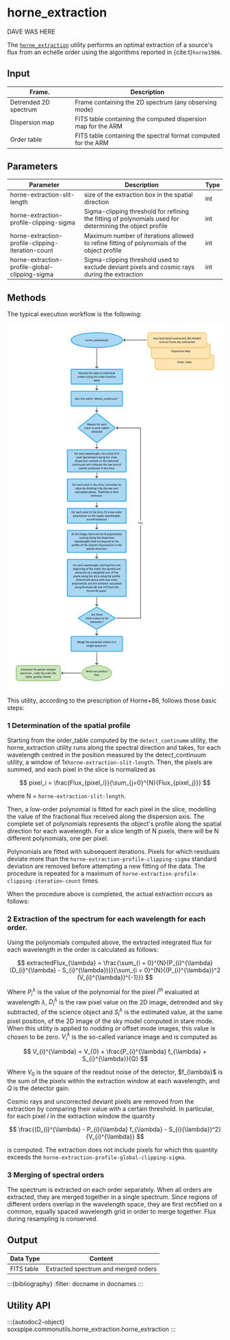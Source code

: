 # horne_extraction

DAVE WAS HERE

The [`horne_extraction`](#soxspipe.commonutils.horne_extraction) utility performs an optimal extraction of a source's flux from an echelle order using the algorithms reported in {cite:t}`horne1986`.

## Input

| Frame.                   | Description                                   | 
| ------------------------ | --------------------------------------------- |
|  Detrended  2D spectrum | Frame containing the 2D spectrum (any observing mode)  |  
| Dispersion map | FITS table containing the computed dispersion map for the ARM|
| Order table | FITS table containing the spectral format computed for the ARM|

## Parameters

| Parameter                | Description                                   | Type  |
| ------------------------ | --------------------------------------------- | ----- |
|  horne-extraction-slit-length | size of the extraction box in the spatial direction  | int  |
| horne-extraction-profile-clipping-sigma | Sigma-clipping threshold for refining the fitting of polynomials used for determining the object profile  | int|
| horne-extraction-profile-clipping-iteration-count| Maximum number of iterations allowed to refine fitting of polynomials of the object profile |int |
| horne-extraction-profile-global-clipping-sigma| Sigma-clipping threshold used to exclude deviant pixels and cosmic rays during the extraction| int |

## Methods

The typical execution workflow is the following:

![](horne_extraction.png)

This utility, according to the prescription of Horne+86, follows those basic steps:

### 1 Determination of the spatial profile

Starting from the order_table computed by the `detect_continumm` utility, the horne_extraction utility runs along the spectral direction and takes, for each wavelength centred in the position measured by the detect_continuum utility, a window of 1x`horne-extraction-slit-length`. Then, the pixels are summed, and each pixel in the slice is normalized as 

$$
pixel_i = \frac{Flux_{pixel_i}}{\sum_{j=0}^{N}{Flux_{pixel_j}}}
$$

where N = `horne-extraction-slit-length`.


Then, a low-order polynomial is fitted for each pixel in the slice, modelling the value of the fractional flux received along the dispersion axis. The complete set of polynomials represents the object's profile along the spatial direction for each wavelength. For a slice length of N pixels, there will be N different polynomials, one per pixel.

Polynomials are fitted with subsequent iterations. Pixels for which residuals deviate more than the `horne-extraction-profile-clipping-sigma` standard deviation are removed before attempting a new fitting of the data. The procedure is repeated for a maximum of `horne-extraction-profile-clipping-iteration-count` times.

When the procedure above is completed, the actual extraction occurs as follows:

### 2 Extraction of the spectrum for each wavelength for each order.

Using the polynomials computed above, the extracted integrated flux for each wavelength in the order is calculated as follows:

$$
extractedFlux_{\lambda} = \frac{\sum_{i = 0}^{N}{P_{i}^{\lambda} (D_{i}^{\lambda} - S_{i}^{\lambda})}}{\sum_{i = 0}^{N}{(P_{i}^{\lambda})^2 (V_{i}^{\lambda})^{-1}}}
$$

Where $P_{i}^{\lambda}$ is the value of the polynomial for the pixel $i^{th}$ evaluated at wavelength $\lambda$, $D_{i}^{\lambda}$ is the raw pixel value on the 2D image, detrended and sky subtracted, of the science object and $S_{i}^{\lambda}$ is the estimated value, at the same pixel position, of the 2D image of the sky model computed in stare mode. When this utility is applied to nodding or offset mode images, this value is chosen to be zero. $V_{i}^{\lambda}$ is the so-called variance image and is computed as 

$$
V_{i}^{\lambda} = V_{0} + \frac{P_{i}^{\lambda} f_{\lambda} +  S_{i}^{\lambda}}{Q}
$$

Where $V_{0}$ is the square of the readout noise of the detector, $f_\{lambda}$ is the sum of the pixels within the extraction window at each wavelength, and $Q$ is the detector gain. 

Cosmic rays and uncorrected deviant pixels are removed from the extraction by comparing their value with a certain threshold. In particular, for each pixel $i$ in the extraction window the quantity

$$
\frac{(D_{i}^{\lambda} - P_{i}{\lambda} f_{\lambda} - S_{i}{\lambda})^2}{V_{i}^{\lambda}}
$$

is computed. The extraction does not include pixels for which this quantity exceeds the `horne-extraction-profile-global-clipping-sigma`.

### 3 Merging of spectral orders

The spectrum is extracted on each order separately. When all orders are extracted, they are merged together in a single spectrum. Since regions of different orders overlap in the wavelength space, they are first rectified on a common, equally spaced wavelength grid in order to merge together. Flux during resampling is conserved. 

## Output

| Data Type | Content |
| ------------------------ | --------------------------------------------- |
|FITS table |Extracted spectrum and merged orders|

 

:::{bibliography}
:filter: docname in docnames
:::



## Utility API



:::{autodoc2-object} soxspipe.commonutils.horne_extraction.horne_extraction
:::
